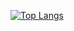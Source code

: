 <!-- posts --><!-- /posts -->
[![Top Langs](https://github-readme-stats.vercel.app/api/top-langs/?username=arkostaa&layout=compact)](https://github.com/anuraghazra/github-readme-stats)
